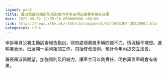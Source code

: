 ```yaml
---
layout: post
title: 羅淑佩冀加強罰則及阻嚇力令車主明白棄置車輛有後果
date: 2022-09-02 12:35:28.000000000 +08:00
link: https://news.rthk.hk/rthk/ch/component/k2/1665267-20220902.htm
categories: rthk
---
```


申訴專員公署主動調查報告指出，政府處理棄置車輛問題不力，情況極不理想。運輸署表示，已展開一系列相關工作，包括修改法例，預計今年內提交立法會。

署長羅淑佩期望，加強罰則及阻嚇力，讓車主可以負責任，明白棄置車輛會有後果。
